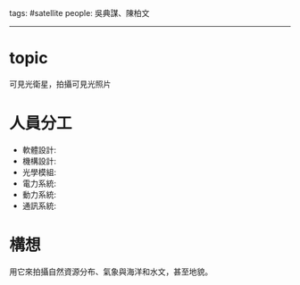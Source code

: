 tags: #satellite 
people: 吳典謀、陳柏文

---

# topic

可見光衛星，拍攝可見光照片

# 人員分工

- 軟體設計:
- 機構設計:
- 光學模組:
- 電力系統:
- 動力系統:
- 通訊系統:

# 構想

用它來拍攝自然資源分布、氣象與海洋和水文，甚至地貌。